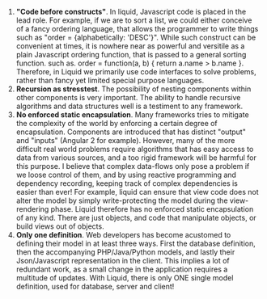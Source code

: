 1. **"Code before constructs"**. In liquid, Javascript code is placed in the lead role. For example, if we are to sort a list, we could either conceive of a fancy ordering language, that allows the programmer to write things such as "order = {alphabetically: 'DESC'}". While such construct can be convenient at times, it is nowhere near as powerful and versitile as a plain Javascript ordering function, that is passed to a general sorting function. such as. order = function(a, b) { return a.name > b.name }. Therefore, in Liquid we primarily use code interfaces to solve problems, rather than fancy yet limited special purpose languages.
2. **Recursion as stresstest**. The possibility of nesting components within other components is very important. The ability to handle recursive algorithms and data structures well is a testiment to any framework.
3. **No enforced static encapsulation**. Many frameworks tries to mitigate the complexity of the world by enforcing a certain degree of encapsulation. Components are introduced that has distinct "output" and "inputs" (Angular 2 for example). However, many of the more difficult real world problems require algorithms that has easy access to data from various sources, and a too rigid framework will be harmful for this purpose. I believe that complex data-flows only pose a problem if we loose control of them, and by using reactive programming and dependency recording, keeping track of complex dependencies is easier than ever! For example, liquid can ensure that view code does not alter the model by simply write-protecting the model during the view-rendering phase. Liquid therefore has no enforced static encapsulation of any kind. There are just objects, and code that manipulate objects, or build views out of objects.
4. **Only one definition**. Web developers has become acustomed to defining their model in at least three ways. First the database definition, then the accompanying PHP/Java/Python models, and lastly their Json/Javascript representation in the client. This implies a lot of redundant work, as a small change in the application requires a multitude of updates. With Liquid, there is only ONE single model definition, used for database, server and client!
